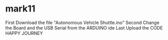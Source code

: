 # mark11
First Download the file "Autonomous Vehicle Shuttle.ino"
Second Change the Board and the USB Serial from the ARDUINO ide
Last Upload the CODE
HAPPY JOURNEY
